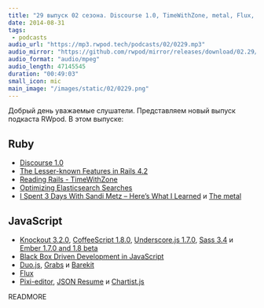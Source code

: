 ```yaml
---
title: "29 выпуск 02 сезона. Discourse 1.0, TimeWithZone, metal, Flux, Duo.js, JSON Resume и прочее"
date: 2014-08-31
tags:
 - podcasts
audio_url: "https://mp3.rwpod.tech/podcasts/02/0229.mp3"
audio_mirror: "https://github.com/rwpod/mirror/releases/download/02.29/0229.mp3"
audio_format: "audio/mpeg"
audio_length: 47145545
duration: "00:49:03"
small_icon: mic
main_image: "/images/static/02/0229.png"
---
```


Добрый день уважаемые слушатели. Представляем новый выпуск подкаста RWpod. В этом выпуске:

## Ruby

 - [Discourse 1.0](http://blog.discourse.org/2014/08/introducing-discourse-1-0/)
 - [The Lesser-known Features in Rails 4.2](http://www.justinweiss.com/blog/2014/08/25/the-lesser-known-features-in-rails-4-dot-2/)
 - [Reading Rails - TimeWithZone](http://monkeyandcrow.com/blog/reading_rails_time_with_zone/)
 - [Optimizing Elasticsearch Searches](https://www.found.no/foundation/optimizing-elasticsearch-searches/)
 - [I Spent 3 Days With Sandi Metz – Here’s What I Learned](http://red-badger.com/blog/2014/08/20/i-spent-3-days-with-sandi-metz-heres-what-i-learned/) и [The metal](https://github.com/tenderlove/the_metal)

## JavaScript

 - [Knockout 3.2.0](http://blog.stevensanderson.com/2014/08/18/knockout-3-2-0-released/), [CoffeeScript 1.8.0](https://github.com/jashkenas/coffeescript/releases/tag/1.8.0), [Underscore.js 1.7.0](http://underscorejs.org/#changelog), [Sass 3.4](http://blog.sass-lang.com/posts/221239-sass-34-is-released) и [Ember 1.7.0 and 1.8 beta](http://emberjs.com/blog/2014/08/23/ember-1-7-0-released.html)
 - [Black Box Driven Development in JavaScript](https://hacks.mozilla.org/2014/08/black-box-driven-development-in-javascript/)
 - [Duo.js](http://duojs.org/), [Grabs](http://grabs.in/) и [Barekit](http://a2labs.github.io/barekit/)
 - [Flux](http://facebook.github.io/flux/docs/overview.html#content)
 - [Pixi-editor](http://antirek.github.io/pixi-editor/), [JSON Resume](http://jsonresume.org/) и [Chartist.js](http://gionkunz.github.io/chartist-js/)

READMORE


